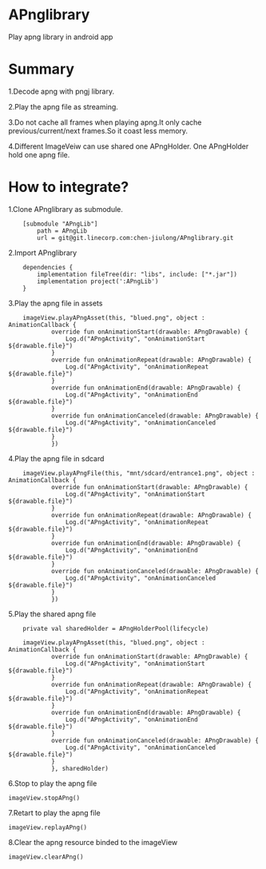 # APnglibrary
Play apng library in android app

# Summary

1.Decode apng with pngj library.

2.Play the apng file as streaming.

3.Do not cache all frames when playing apng.It only cache previous/current/next frames.So it coast less memory.

4.Different ImageVeiw can use shared one APngHolder. One APngHolder hold one apng file.


# How to integrate?

1.Clone APnglibrary as submodule.

		[submodule "APngLib"]		
			path = APngLib		
			url = git@git.linecorp.com:chen-jiulong/APnglibrary.git		
  
2.Import APnglibrary

		dependencies {		
    		implementation fileTree(dir: "libs", include: ["*.jar"])		
    		implementation project(':APngLib')		
		}		

3.Play the apng file in assets

		imageView.playAPngAsset(this, "blued.png", object : AnimationCallback {		
				override fun onAnimationStart(drawable: APngDrawable) {		
				    Log.d("APngActivity", "onAnimationStart ${drawable.file}")		
				}		
				override fun onAnimationRepeat(drawable: APngDrawable) {		
				    Log.d("APngActivity", "onAnimationRepeat ${drawable.file}")		
				}		
				override fun onAnimationEnd(drawable: APngDrawable) {		
				    Log.d("APngActivity", "onAnimationEnd ${drawable.file}")
				}
				override fun onAnimationCanceled(drawable: APngDrawable) {
				    Log.d("APngActivity", "onAnimationCanceled ${drawable.file}")
				}
			    })
	    

4.Play the apng file in sdcard

		imageView.playAPngFile(this, "mnt/sdcard/entrance1.png", object : AnimationCallback {
				override fun onAnimationStart(drawable: APngDrawable) {
				    Log.d("APngActivity", "onAnimationStart ${drawable.file}")
				}
				override fun onAnimationRepeat(drawable: APngDrawable) {
				    Log.d("APngActivity", "onAnimationRepeat ${drawable.file}")		
				}		
				override fun onAnimationEnd(drawable: APngDrawable) {		
				    Log.d("APngActivity", "onAnimationEnd ${drawable.file}")		
				}		
				override fun onAnimationCanceled(drawable: APngDrawable) {		
				    Log.d("APngActivity", "onAnimationCanceled ${drawable.file}")		
				}		
			    })		

5.Play the shared apng file 

		private val sharedHolder = APngHolderPool(lifecycle)		

		imageView.playAPngAsset(this, "blued.png", object : AnimationCallback {		
				override fun onAnimationStart(drawable: APngDrawable) {		
				    Log.d("APngActivity", "onAnimationStart ${drawable.file}")		
				}		
				override fun onAnimationRepeat(drawable: APngDrawable) {		
				    Log.d("APngActivity", "onAnimationRepeat ${drawable.file}")		
				}		
				override fun onAnimationEnd(drawable: APngDrawable) {		
				    Log.d("APngActivity", "onAnimationEnd ${drawable.file}")		
				}		
				override fun onAnimationCanceled(drawable: APngDrawable) {		
				    Log.d("APngActivity", "onAnimationCanceled ${drawable.file}")		
				}		
			    }, sharedHolder)		

6.Stop to play the apng file

	imageView.stopAPng()		

7.Retart to play the apng file

 	imageView.replayAPng()		
 
8.Clear the apng resource binded to the imageView
 
 	imageView.clearAPng()		
 
 
 


